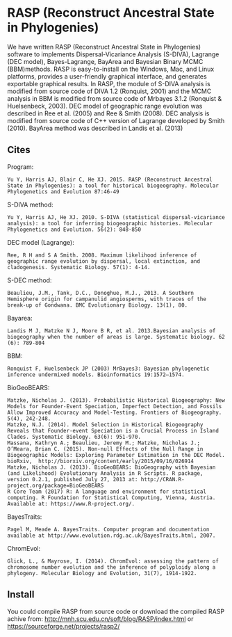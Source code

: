 ﻿# RASP (Reconstruct Ancestral State in Phylogenies) 

We have written RASP (Reconstruct Ancestral State in Phylogenies) software to implements Dispersal-Vicariance Analysis (S-DIVA), Lagrange (DEC model), Bayes-Lagrange, BayArea and Bayesian Binary MCMC (BBM)methods. RASP is easy-to-install on the Windows, Mac, and Linux platforms, provides a user-friendly graphical interface, and generates exportable graphical results.
In RASP, the module of S-DIVA analysis is modified from source code of DIVA 1.2 (Ronquist, 2001) and the MCMC analysis in BBM is modified from source code of Mrbayes 3.1.2 (Ronquist & Huelsenbeck, 2003). DEC model of geographic range evolution was described in Ree et al. (2005) and Ree & Smith (2008). DEC analysis is modified from source code of C++ version of Lagrange developed by Smith (2010). BayArea method was described in Landis et al. (2013)

## Cites

Program:
```
Yu Y, Harris AJ, Blair C, He XJ. 2015. RASP (Reconstruct Ancestral State in Phylogenies): a tool for historical biogeography. Molecular Phylogenetics and Evolution 87:46-49
```
S-DIVA method:
```
Yu Y, Harris AJ, He XJ. 2010. S-DIVA (statistical dispersal-vicariance analysis): a tool for inferring biogeographic histories. Molecular Phylogenetics and Evolution. 56(2): 848-850
```
DEC model (Lagrange):
```
Ree, R H and S A Smith. 2008. Maximum likelihood inference of geographic range evolution by dispersal, local extinction, and cladogenesis. Systematic Biology. 57(1): 4-14. 
```
S-DEC method:
```
Beaulieu, J.M., Tank, D.C., Donoghue, M.J., 2013. A Southern Hemisphere origin for campanulid angiosperms, with traces of the break-up of Gondwana. BMC Evolutionary Biology. 13(1), 80. 
```
Bayarea:
```
Landis M J, Matzke N J, Moore B R, et al. 2013.Bayesian analysis of biogeography when the number of areas is large. Systematic biology. 62 (6): 789-804 
```
BBM:
```
Ronquist F, Huelsenbeck JP (2003) MrBayes3: Bayesian phylogenetic inference undermixed models. Bioinformatics 19:1572–1574.
```
BioGeoBEARS:
```
Matzke, Nicholas J. (2013). Probabilistic Historical Biogeography: New Models for Founder-Event Speciation, Imperfect Detection, and Fossils Allow Improved Accuracy and Model-Testing. Frontiers of Biogeography. 5(4), 242-248. 
Matzke, N.J. (2014). Model Selection in Historical Biogeography Reveals that Founder-event Speciation is a Crucial Process in Island Clades. Systematic Biology. 63(6): 951-970.
Massana, Kathryn A.; Beaulieu, Jeremy M.; Matzke, Nicholas J.; O’Meara, Brian C. (2015). Non-null Effects of the Null Range in Biogeographic Models: Exploring Parameter Estimation in the DEC Model. bioRxiv,  http://biorxiv.org/content/early/2015/09/16/026914
Matzke, Nicholas J. (2013). BioGeoBEARS: BioGeography with Bayesian (and Likelihood) Evolutionary Analysis in R Scripts. R package, version 0.2.1, published July 27, 2013 at: http://CRAN.R-project.org/package=BioGeoBEARS
R Core Team (2017) R: A language and environment for statistical computing. R Foundation for Statistical Computing, Vienna, Austria. Available at: https://www.R-project.org/. 
```
BayesTraits:
```
Pagel M, Meade A. BayesTraits. Computer program and documentation available at http://www.evolution.rdg.ac.uk/BayesTraits.html, 2007.
```
ChromEvol:
```
Glick, L., & Mayrose, I. (2014). ChromEvol: assessing the pattern of chromosome number evolution and the inference of polyploidy along a phylogeny. Molecular Biology and Evolution, 31(7), 1914-1922.
```


## Install

You could compile RASP from source code or download the compiled RASP achive from:
    http://mnh.scu.edu.cn/soft/blog/RASP/index.html
	 or 
	https://sourceforge.net/projects/rasp2/
